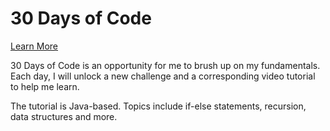 # 30 Days of Code
<a href="https://www.hackerrank.com/domains/tutorials/30-days-of-code">Learn More </a>

30 Days of Code is an opportunity for me to brush up on my fundamentals. Each day, I will unlock a new challenge and a corresponding video tutorial to help me learn.

The tutorial is Java-based. Topics include if-else statements, recursion, data structures and more.
